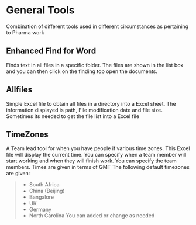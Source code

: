 # General Tools
Combination of different tools used in different circumstances as pertaining to Pharma work


## Enhanced Find for Word
Finds text in all files in a specific folder.
The files are shown in the list box and you can then click on the finding top open the documents.

## Allfiles
Simple Excel file to obtain all files in a directory into a Excel sheet.
The information displayed is path, File modification date and file size.
Sometimes its needed to get the file list into a Excel file

## TimeZones
A Team lead tool for when you have people if various time zones. This Excel file will display the current time.
You can specify when a team member will start working and when they will finish work.
You can specify the team members. Times are given in terms of GMT
The following default timezones are given:
> - South Africa
> - China (Beijing)
> - Bangalore
> - UK
> - Germany
> - North Carolina
You can added or change as needed
